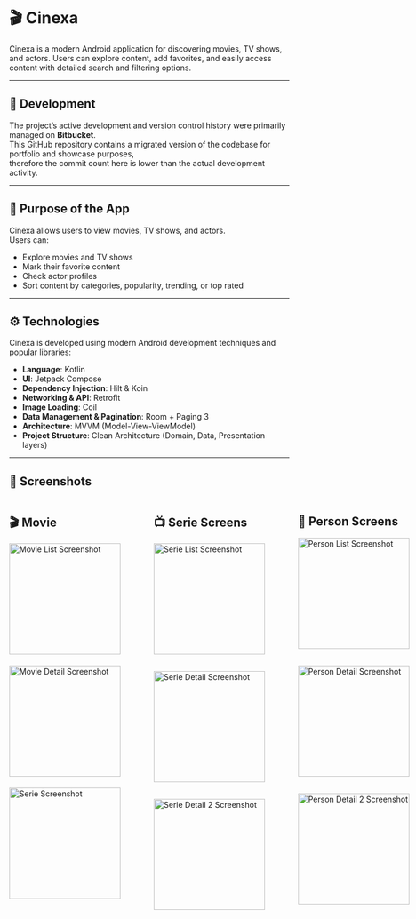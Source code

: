# 🎬 Cinexa

Cinexa is a modern Android application for discovering movies, TV shows, and actors. Users can explore content, add favorites, and easily access content with detailed search and filtering options.

---
## 📌 Development

The project’s active development and version control history were primarily managed on **Bitbucket**.  
This GitHub repository contains a migrated version of the codebase for portfolio and showcase purposes,  
therefore the commit count here is lower than the actual development activity.

---

## 🌟 Purpose of the App

Cinexa allows users to view movies, TV shows, and actors.  
Users can:

- Explore movies and TV shows
- Mark their favorite content
- Check actor profiles
- Sort content by categories, popularity, trending, or top rated

---

## ⚙️ Technologies

Cinexa is developed using modern Android development techniques and popular libraries:

- **Language**: Kotlin
- **UI**: Jetpack Compose
- **Dependency Injection**: Hilt & Koin
- **Networking & API**: Retrofit
- **Image Loading**: Coil
- **Data Management & Pagination**: Room + Paging 3
- **Architecture**: MVVM (Model-View-ViewModel)
- **Project Structure**: Clean Architecture (Domain, Data, Presentation layers)

---


## 📸 Screenshots
<div style="display: flex; gap: 60px; align-items: flex-start;">
  <!-- Movie Column -->
  <div>
    <h2>🎬 Movie</h2>
    <div style="display: flex; gap: 20px; flex-wrap: wrap;">
      <img src="images/dark/movie_screen.png" alt="Movie List Screenshot" width="200"/>
      <img src="images/dark/movie_detail.png" alt="Movie Detail Screenshot" width="200"/>
      <img src="images/dark/movie_detail_2.png" alt="Serie Screenshot" width="200"/>
    </div>
  </div>

   <div>
    <h2>📺 Serie Screens</h2>
    <div style="display: flex; gap: 30px; flex-wrap: wrap;">
      <img src="images/dark/serie_screen.png" alt="Serie List Screenshot" width="200"/>
      <img src="images/dark/serie_detail.png" alt="Serie Detail Screenshot" width="200"/>
      <img src="images/dark/serie_detail_2.png" alt="Serie Detail 2 Screenshot" width="200"/>
    </div>
  </div>

   <div>
    <h2>👤 Person Screens</h2>
    <div style="display: flex; gap: 30px; flex-wrap: wrap;">
      <img src="images/dark/person_screen.png" alt="Person List Screenshot" width="200"/>
      <img src="images/dark/person_detail.png" alt="Person Detail Screenshot" width="200"/>
      <img src="images/dark/person_detail_2.png" alt="Person Detail 2 Screenshot" width="200"/>
    </div>
  </div>

  <div>
    <h2>⭐ Favorite Screens</h2>
    <div style="display: flex; gap: 40px; justify-content: center; flex-wrap: wrap;">
  <img src="images/dark/favorite_screen_movie.png" alt="Favorite Movie Screenshot" width="200"/>
  <img src="images/dark/favorite_screen_serie.png" alt="Favorite Serie Screenshot" width="200"/>
  <img src="images/dark/favorite_screen_person.png" alt="Favorite Person Screenshot" width="200"/>
    </div>
  </div>
  
  <div>
    <h2>⚙️ Settings Screens</h2>
    <div style="display: flex; gap: 40px; justify-content: center; flex-wrap: wrap;">
  <img src="images/dark/settings_screen.png" alt="Settings Screenshot" width="200"/>
  
  </div>
  </div>







---

## 🛠️ Features

### 🔎 General Features
- Movie & TV show lists: filter by popular, trending, and top rated content
- Detailed search: advanced search bar on the movie screen
- Sort by category: filter content by genre or category
- Grid view: display content in 2-column or 3-column grids
- Add to favorites: movies, TV shows, and actors
- **Theme Support**: Dark Mode and Light Mode
- **Multilingual Support**: Interface available in English, Turkish, Spanish, and German

### 🎥 Movie Detail Screen
- View detailed information about movies (title, genre, release date, rating, etc.)
- Watch trailers
- Share movies with others
- View cast and crew

### 📺 TV Show Detail Screen
- View detailed information about TV shows (title, seasons, genre, rating, etc.)
- Watch trailers
- Share TV shows with others
- View cast and crew

### 👤 Person Detail Screen
- View detailed biography of actors/actresses
- See movies and TV shows they starred in
- Add to favorites and follow


---


## 🚀 Getting Started

### Requirements

- Android Studio
- Kotlin 1.5+
- Android 5.0 (API 21)+
### 🔑 TMDB API Key

This project uses the [TMDB API](https://www.themoviedb.org/documentation/api) for fetching movie data.  
To run the project, you need to add your TMDB API key in a `local.properties` file:

```properties
TMDB_API_KEY=your_api_key_here
```
### Installation

```bash
git clone https://github.com/CenkerAydin/CineScope.git

